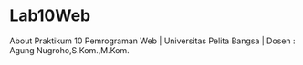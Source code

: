 # Lab10Web
About Praktikum 10 Pemrograman Web | Universitas Pelita Bangsa | Dosen : Agung Nugroho,S.Kom.,M.Kom.
